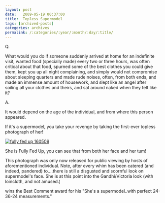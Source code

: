 ```yaml
---
layout: post
date:	2009-05-19 00:37:00
title:  Topless Supermodel
tags: [archived-posts]
categories: archives
permalink: /:categories/:year/:month/:day/:title/
---
```

Q.

What would you do if someone suddenly arrived at home for an indefinite visit, wanted food (specially made) every two or three hours, was often critical about that food, spurned some of the best clothes you could give them, kept you up all night complaining, and simply would not compromise about sleeping quarters and made rude noises, often, from both ends, and made an immense amount of housework, and slept like an angel after soiling all your clothes and theirs, and sat around naked when they felt like it?

A.

It would depend on the age of the individual, and from where this person appeared.

If it's a supermodel, you take your revenge by taking the first-ever topless photograph of her!


<a href="http://s562.photobucket.com/albums/ss67/pugaippadam/?action=view&current=IMG_0639.jpg" target="_blank"><img src="http://i562.photobucket.com/albums/ss67/pugaippadam/IMG_0639.jpg" border="0" alt="fully fed up 160509"></a>


She is Fully Fed Up, you can see that from both her face and her tum!


This photograph was only now released for public viewing by hosts of aforementioned individual. Note, after every whim has been catered (and indeed, pandered) to....there is still a  disgusted and scornful look on supermodel's face. She is at this point into the Gandhi/Victoria look (with loincloth, and not amused.)

<LJ user="mohanvee"> wins the Best Comment award for his "She's a supermodel..with  perfect 24-36-24 measurements."
